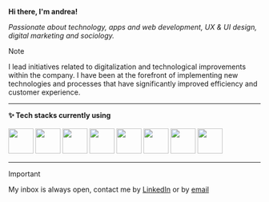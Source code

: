 **Hi there, I'm andrea!**

*Passionate about technology, apps and web development, UX & UI design, digital marketing and sociology.*

> [!NOTE]  
> I lead initiatives related to digitalization and technological improvements within the company. I have been at the forefront of implementing new technologies and processes that have significantly improved efficiency and customer experience.


---

**✨ Tech stacks currently using** <br>
<br>
<code><a href="https://www.python.org/" target="_blank"><img height="50" src="https://www.vectorlogo.zone/logos/python/python-icon.svg"></a></code>
<code><a href="https://www.mysql.com/" target="_blank"><img height="50" src="https://www.vectorlogo.zone/logos/mysql/mysql-icon.svg"></a></code>
<code><a href="https://www.java.com/" target="_blank"><img height="50" src="https://www.vectorlogo.zone/logos/java/java-icon.svg"></a></code>
<code><a href="https://www.w3schools.com/css/" target="_blank"><img height="50" src="https://www.vectorlogo.zone/logos/w3_css/w3_css-icon.svg"></a></code>
<code><a href="https://www.w3schools.com/html/" target="_blank"><img height="50" src="https://www.vectorlogo.zone/logos/w3_html5/w3_html5-icon.svg"></a></code>
<code><a href="https://powerbi.microsoft.com/" target="_blank"><img height="50" src="https://www.vectorlogo.zone/logos/microsoft_powerbi/microsoft_powerbi-icon.svg"></a></code>
<code><a href="https://analytics.google.com/" target="_blank"><img height="50" src="https://www.vectorlogo.zone/logos/google_analytics/google_analytics-icon.svg"></a></code>
<code><a href="https://www.figma.com/" target="_blank"><img height="50" src="https://www.vectorlogo.zone/logos/figma/figma-icon.svg"></a></code>


---

> [!IMPORTANT]  
> My inbox is always open, contact me by [LinkedIn](https://www.linkedin.com/in/andreapinarodriguez/) or by [email](mailto:andreapinaro@gmail.com)
